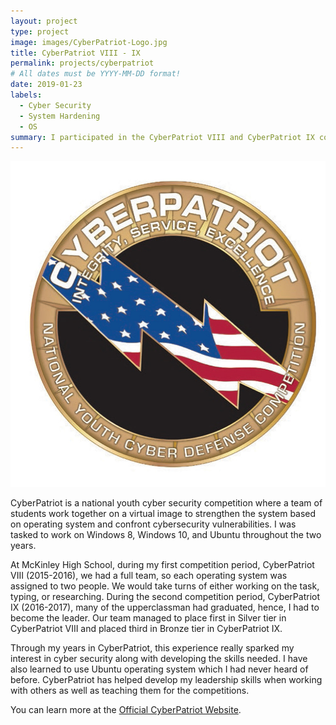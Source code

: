 ```yaml
---
layout: project
type: project
image: images/CyberPatriot-Logo.jpg
title: CyberPatriot VIII - IX
permalink: projects/cyberpatriot
# All dates must be YYYY-MM-DD format!
date: 2019-01-23
labels:
  - Cyber Security
  - System Hardening
  - OS
summary: I participated in the CyberPatriot VIII and CyberPatriot IX competitions during my junior and senior year of high school.
---
```


<img class="ui small right floated rounded image" src="/images/CyberPatriot-Logo.jpg">

CyberPatriot is a national youth cyber security competition where a team of students work together on a virtual image to strengthen the system based on operating system and confront cybersecurity vulnerabilities. I was tasked to work on Windows 8, Windows 10, and Ubuntu throughout the two years.

At McKinley High School, during my first competition period, CyberPatriot VIII (2015-2016), we had a full team, so each operating system was assigned to two people. We would take turns of either working on the task, typing, or researching. During the second competition period, CyberPatriot IX (2016-2017), many of the upperclassman had graduated, hence, I had to become the leader. Our team managed to place first in Silver tier in CyberPatriot VIII and placed third in Bronze tier in CyberPatriot IX.

Through my years in CyberPatriot, this experience really sparked my interest in cyber security along with developing the skills needed. I have also learned to use Ubuntu operating system which I had never heard of before. CyberPatriot has helped develop my leadership skills when working with others as well as teaching them for the competitions.






You can learn more at the [Official CyberPatriot Website](https://www.uscyberpatriot.org/).
